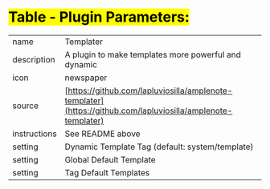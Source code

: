 # <mark style="color:#000;">Table - Plugin Parameters:<!-- {"cycleColor":"55"} --></mark>

|              |                                                                                                              |
| ------------ | ------------------------------------------------------------------------------------------------------------ |
| name         | Templater                                                                                                    |
| description  | A plugin to make templates more powerful and dynamic                                                         |
| icon         | newspaper                                                                                                    |
| source       | [https://github.com/lapluviosilla/amplenote-templater](https://github.com/lapluviosilla/amplenote-templater) |
| instructions | See README above                                                                                             |
| setting      | Dynamic Template Tag (default: system/template)                                                              |
| setting      | Global Default Template                                                                                      |
| setting      | Tag Default Templates                                                                                        |
